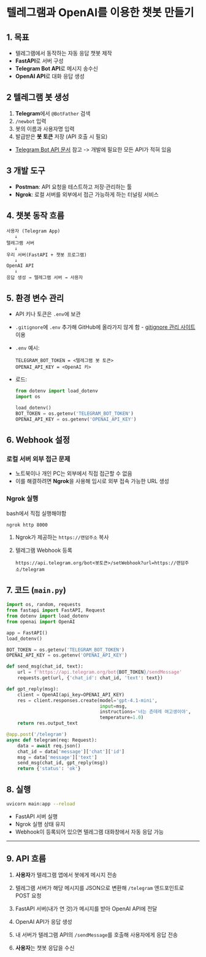 # 텔레그램과 OpenAI를 이용한 챗봇 만들기

## 1. 목표

- 텔레그램에서 동작하는 자동 응답 챗봇 제작
- **FastAPI**로 서버 구성
- **Telegram Bot API**로 메시지 송수신
- **OpenAI API**로 대화 응답 생성


## 2 텔레그램 봇 생성
1. **Telegram**에서 `@BotFather` 검색
2. `/newbot` 입력
3. 봇의 이름과 사용자명 입력
4. 발급받은 **봇 토큰** 저장 (API 호출 시 필요)

- [Telegram Bot API 문서](https://core.telegram.org/bots/api) 참고 -> 개발에 필요한 모든 API가 적혀 있음

## 3 개발 도구
- **Postman**: API 요청을 테스트하고 저장·관리하는 툴
- **Ngrok**: 로컬 서버를 외부에서 접근 가능하게 하는 터널링 서비스

## 4. 챗봇 동작 흐름
```
사용자 (Telegram App)
   ↓
텔레그램 서버
   ↓
우리 서버(FastAPI + 챗봇 프로그램)
   ↓
OpenAI API
   ↓
응답 생성 → 텔레그램 서버 → 사용자
```

## 5. 환경 변수 관리

- API 키나 토큰은 `.env`에 보관
- `.gitignore`에 `.env` 추가해 GitHub에 올라가지 않게 함 - [gitignore 관리 사이트](https://www.toptal.com/developers/gitignore) 이용

- `.env` 예시:

    ```env
    TELEGRAM_BOT_TOKEN = <텔레그램 봇 토큰>
    OPENAI_API_KEY = <OpenAI 키>
    ```
- 로드:
    ```python
    from dotenv import load_dotenv
    import os

    load_dotenv()
    BOT_TOKEN = os.getenv('TELEGRAM_BOT_TOKEN')
    OPENAI_API_KEY = os.getenv('OPENAI_API_KEY')
    ```

## 6. Webhook 설정

### 로컬 서버 외부 접근 문제
- 노트북이나 개인 PC는 외부에서 직접 접근할 수 없음
- 이를 해결하려면 **Ngrok**을 사용해 임시로 외부 접속 가능한 URL 생성

### Ngrok 실행

bash에서 직접 실행해야함
```bash
ngrok http 8000
```

1. Ngrok가 제공하는 `https://랜덤주소` 복사
2. 텔레그램 Webhook 등록
    
    `https://api.telegram.org/bot<봇토큰>/setWebhook?url=https://랜덤주소/telegram`
    

## 7. 코드 (`main.py`)
```python
import os, random, requests
from fastapi import FastAPI, Request
from dotenv import load_dotenv
from openai import OpenAI

app = FastAPI()
load_dotenv()

BOT_TOKEN = os.getenv('TELEGRAM_BOT_TOKEN')
OPENAI_API_KEY = os.getenv('OPENAI_API_KEY')

def send_msg(chat_id, text):
    url = f'https://api.telegram.org/bot{BOT_TOKEN}/sendMessage'
    requests.get(url, {'chat_id': chat_id, 'text': text})

def gpt_reply(msg):
    client = OpenAI(api_key=OPENAI_API_KEY)
    res = client.responses.create(model='gpt-4.1-mini',
                                  input=msg,
                                  instructions='너는 츤데레 여고생이야',
                                  temperature=1.0)
    return res.output_text

@app.post('/telegram')
async def telegram(req: Request):
    data = await req.json()
    chat_id = data['message']['chat']['id']
    msg = data['message']['text']
    send_msg(chat_id, gpt_reply(msg))
    return {'status': 'ok'}
```


## 8. 실행
```bash
uvicorn main:app --reload
```
- FastAPI 서버 실행
- Ngrok 실행 상태 유지
- Webhook이 등록되어 있으면 텔레그램 대화창에서 자동 응답 가능

---

## 9. API 흐름

1. **사용자**가 텔레그램 앱에서 봇에게 메시지 전송

1. 텔레그램 서버가 해당 메시지를 JSON으로 변환해 `/telegram` 엔드포인트로 POST 요청

1. FastAPI 서버(내가 연 것)가 메시지를 받아 OpenAI API에 전달

1. OpenAI API가 응답 생성

1. 내 서버가 텔레그램 API의 `/sendMessage`를 호출해 사용자에게 응답 전송

1. **사용자**는 챗봇 응답을 수신